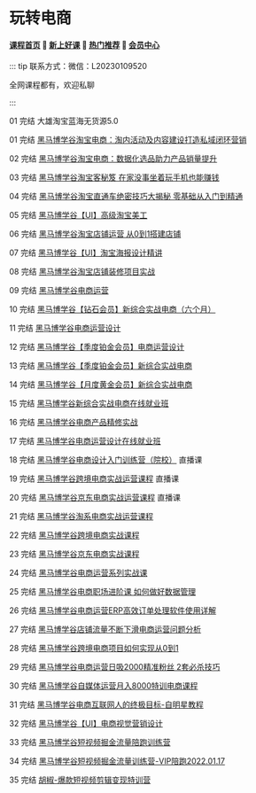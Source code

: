 # 玩转电商

#### [**课程首页**](../../README.md) 💖 [**新上好课**](./xshk.md) 💖 [**热门推荐**](./rmtj.md) 💖 [**会员中心**](./vip.md)

::: tip
联系方式：微信：L20230109520

全网课程都有，欢迎私聊

 

:::

01 完结 大雄淘宝蓝海无货源5.0

01 完结 [黑马博学谷淘宝电商：淘内活动及内容建设打造私域闭环营销](https://www.boxuegu.com/course/detail-4955.html)

02 完结 [黑马博学谷淘宝电商：数据化选品助力产品销量提升](https://www.boxuegu.com/course/detail-4954.html)

03 完结 [黑马博学谷淘宝客秘笈 在家没事坐着玩手机也能赚钱](https://www.boxuegu.com/course/detail-556.html)

04 完结 [黑马博学谷淘宝直通车绝密技巧大揭秘 零基础从入门到精通](https://www.boxuegu.com/course/detail-538.html)

05 完结 [黑马博学谷【UI】高级淘宝美工](https://www.boxuegu.com/course/detail-525.html)

06 完结 [黑马博学谷淘宝店铺运营 从0到1搭建店铺](https://www.boxuegu.com/course/detail-383.html)

07 完结 [黑马博学谷【UI】淘宝海报设计精讲](https://www.boxuegu.com/course/detail-330.html)

08 完结 [黑马博学谷淘宝店铺装修项目实战](https://www.boxuegu.com/course/detail-306.html)

09 完结 [黑马博学谷电商运营](https://www.boxuegu.com/course/detail-4527.html)

10 完结 [黑马博学谷【钻石会员】新综合实战电商（六个月）](https://www.boxuegu.com/class/outline-3756.html)

11 完结 [黑马博学谷电商运营设计](https://www.boxuegu.com/course/detail-3201.html)

12 完结 [黑马博学谷【季度铂金会员】电商运营设计](https://www.boxuegu.com/class/outline-2884.html)

13 完结 [黑马博学谷【季度铂金会员】新综合实战电商](https://www.boxuegu.com/class/outline-1542.html)

14 完结 [黑马博学谷【月度黄金会员】新综合实战电商](https://www.boxuegu.com/class/outline-1541.html)

15 完结 [黑马博学谷新综合实战电商在线就业班](https://www.boxuegu.com/class/outline-1509.html)

16 完结 [黑马博学谷电商产品精修实战](https://www.boxuegu.com/course/detail-1487.html)

17 完结 [黑马博学谷电商运营设计在线就业班](https://www.boxuegu.com/class/outline-1354.html)

18 完结 [黑马博学谷电商设计入门训练营（院校）](https://www.boxuegu.com/) 直播课

19 完结 [黑马博学谷跨境电商实战运营课程](https://www.boxuegu.com/) 直播课

20 完结 [黑马博学谷京东电商实战运营课程](https://www.boxuegu.com/) 直播课

21 完结 [黑马博学谷淘系电商实战运营课程](https://www.boxuegu.com/course/detail-1284.html)

22 完结 [黑马博学谷跨境电商实战课程](https://www.boxuegu.com/course/detail-1282.html)

23 完结 [黑马博学谷京东电商实战课程](https://www.boxuegu.com/course/detail-1280.html)

24 完结 [黑马博学谷电商运营系列实战课](https://www.boxuegu.com/course/detail-1109.html)

25 完结 [黑马博学谷电商职场进阶课 如何做好数据管理](https://www.boxuegu.com/course/detail-589.html)

26 完结 [黑马博学谷电商运营ERP高效订单处理软件使用详解](https://www.boxuegu.com/course/detail-557.html)

27 完结 [黑马博学谷店铺流量不断下滑电商运营问题分析](https://www.boxuegu.com/course/detail-356.html)

28 完结 [黑马博学谷跨境电商项目如何实现从0到1](https://www.boxuegu.com/course/detail-349.html)

29 完结 [黑马博学谷电商运营日吸2000精准粉丝 2套必杀技巧](https://www.boxuegu.com/course/detail-326.html)

30 完结 [黑马博学谷自媒体运营月入8000特训电商课程](https://www.boxuegu.com/course/detail-251.html)

31 完结 [黑马博学谷电商互联网人的终极目标-自明星教程](https://www.boxuegu.com/course/detail-177.html)

32 完结 [黑马博学谷【UI】电商视觉营销设计](https://www.boxuegu.com/course/detail-102.html)

33 完结 [黑马博学谷短视频掘金流量陪跑训练营](https://www.boxuegu.com/course/detail-4526.html)

34 完结 [黑马博学谷短视频掘金流量训练营-VIP陪跑2022.01.17](https://www.boxuegu.com/)

35 完结 [胡椒-爆款短视频剪辑变现特训营](https://m.youshu.cc/weixin/goods?from_ys_source=H5&goods_item_id=4412)

